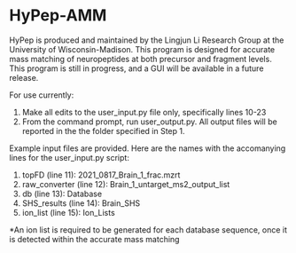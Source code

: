 # HyPep-AMM

HyPep is produced and maintained by the Lingjun Li Research Group at the University of Wisconsin-Madison. This program is designed for accurate mass matching of neuropeptides at both precursor and fragment levels. This program is still in progress, and a GUI will be available in a future release.

For use currently:
1. Make all edits to the user_input.py file only, specifically lines 10-23
2. From the command prompt, run user_output.py. All output files will be reported in the the folder specified in Step 1.

Example input files are provided. Here are the names with the accomanying lines for the user_input.py script:

1. topFD (line 11): 2021_0817_Brain_1_frac.mzrt
2. raw_converter (line 12): Brain_1_untarget_ms2_output_list
3. db (line 13): Database
4. SHS_results (line 14): Brain_SHS
5. ion_list (line 15): Ion_Lists

*An ion list is required to be generated for each database sequence, once it is detected within the accurate mass matching
